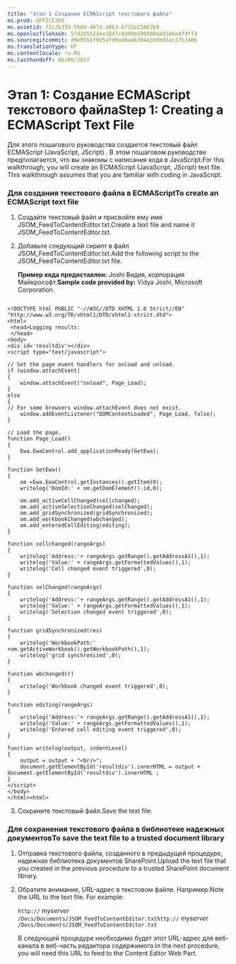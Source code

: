 ```yaml
---
title: "Этап 1 Создание ECMAScript текстового файла"
ms.prod: OFFICE365
ms.assetid: f1c2b359-5b0d-467d-a863-6732e23863b9
ms.openlocfilehash: 5fd205524ee384fc8d90b5908804a9166e4f9ffd
ms.sourcegitcommit: d9e955bf9d5afd9ad8ae8304a3ddb85ac27b3406
ms.translationtype: HT
ms.contentlocale: ru-RU
ms.lasthandoff: 06/06/2017
---
```

# <a name="step-1-creating-a-ecmascript-text-file"></a><span data-ttu-id="20955-102">Этап 1: Создание ECMAScript текстового файла</span><span class="sxs-lookup"><span data-stu-id="20955-102">Step 1: Creating a ECMAScript Text File</span></span>

<span data-ttu-id="20955-p101">Для этого пошагового руководства создается текстовый файл ECMAScript (JavaScript, JScript) . В этом пошаговом руководстве предполагается, что вы знакомы с написания кода в JavaScript.</span><span class="sxs-lookup"><span data-stu-id="20955-p101">For this walkthrough, you will create an ECMAScript (JavaScript, JScript) text file. This walkthrough assumes that you are familiar with coding in JavaScript.</span></span> 
  
    
    


### <a name="to-create-an-ecmascript-text-file"></a><span data-ttu-id="20955-105">Для создания текстового файла в ECMAScript</span><span class="sxs-lookup"><span data-stu-id="20955-105">To create an ECMAScript text file</span></span>


1. <span data-ttu-id="20955-106">Создайте текстовый файл и присвойте ему имя JSOM_FeedToContentEditor.txt.</span><span class="sxs-lookup"><span data-stu-id="20955-106">Create a text file and name it JSOM_FeedToContentEditor.txt.</span></span>
    
  
2. <span data-ttu-id="20955-107">Добавьте следующий скрипт в файл JSOM_FeedToContentEditor.txt.</span><span class="sxs-lookup"><span data-stu-id="20955-107">Add the following script to the JSOM_FeedToContentEditor.txt file.</span></span>
    
    <span data-ttu-id="20955-108">**Пример кода предоставлен:** Joshi Видия, корпорация Майкрософт.</span><span class="sxs-lookup"><span data-stu-id="20955-108">**Sample code provided by:** Vidya Joshi, Microsoft Corporation.</span></span>
    


```
  
<!DOCTYPE html PUBLIC "-//W3C//DTD XHTML 1.0 Strict//EN" "http://www.w3.org/TR/xhtml1/DTD/xhtml1-strict.dtd">
<html>
 <head>Logging results:
 </head>
<body>
<div id='resultdiv'></div>
<script type="text/javascript">         

// Set the page event handlers for onload and unload.
if (window.attachEvent) 
{
    window.attachEvent("onload", Page_Load);
} 
else 
{
// For some browsers window.attachEvent does not exist.
    window.addEventListener("DOMContentLoaded", Page_Load, false);
}

// Load the page. 
function Page_Load() 
{
    Ewa.EwaControl.add_applicationReady(GetEwa);
}

function GetEwa()
{
    om =Ewa.EwaControl.getInstances().getItem(0);
    writelog('DomId:' + om.getDomElement().id,0);

    om.add_activeCellChanged(cellchanged);
    om.add_activeSelectionChanged(selChanged);
    om.add_gridSynchronized(gridSynchronized);
    om.add_workbookChanged(wbchanged);
    om.add_enteredCellEditing(editing);
}

function cellchanged(rangeArgs)
{
    writelog('Address:'+ rangeArgs.getRange().getAddressA1(),1);
    writelog('Value:' + rangeArgs.getFormattedValues(),1);
    writelog('Cell changed event triggered',0);
}

function selChanged(rangeArgs)
{
    writelog('Address:'+ rangeArgs.getRange().getAddressA1(),1);
    writelog('Value:' + rangeArgs.getFormattedValues(),1);
    writelog('Selection changed event triggered',0);
}

function gridSynchronized(res)
{
    writelog('WorkbookPath:' +om.getActiveWorkbook().getWorkbookPath(),1);
    writelog('grid synchronized',0);
}

function wbchanged(r)
{
    writelog('Workbook changed event triggered',0);
}

function editing(rangeArgs)
{
    writelog('Address:'+ rangeArgs.getRange().getAddressA1(),1);
    writelog('Value:' + rangeArgs.getFormattedValues(),1);
    writelog('Entered cell editing event triggered',0);
}

function writelog(output, indentLevel)
{
    output = output + "<br/>";
    document.getElementById('resultdiv').innerHTML = output + document.getElementById('resultdiv').innerHTML ;
}
</script>  
</body>
</html><html> 

```

3. <span data-ttu-id="20955-109">Сохраните текстовый файл.</span><span class="sxs-lookup"><span data-stu-id="20955-109">Save the text file.</span></span>
    
  

### <a name="to-save-the-text-file-to-a-trusted-document-library"></a><span data-ttu-id="20955-110">Для сохранения текстового файла в библиотеке надежных документов</span><span class="sxs-lookup"><span data-stu-id="20955-110">To save the text file to a trusted document library</span></span>


1. <span data-ttu-id="20955-111">Отправка текстового файла, созданного в предыдущей процедуре, надежная библиотека документов SharePoint.</span><span class="sxs-lookup"><span data-stu-id="20955-111">Upload the text file that you created in the previous procedure to a trusted SharePoint document library.</span></span> 
    
  
2. <span data-ttu-id="20955-p102">Обратите внимание, URL-адрес в текстовом файле. Например:</span><span class="sxs-lookup"><span data-stu-id="20955-p102">Note the URL to the text file. For example:</span></span>
    
     <span data-ttu-id="20955-114">`http://` _myserver_ `/Docs/Documents/JSOM_FeedToContentEditor.txt`</span><span class="sxs-lookup"><span data-stu-id="20955-114">`http://` _myserver_ `/Docs/Documents/JSOM_FeedToContentEditor.txt`</span></span>
    
    <span data-ttu-id="20955-115">В следующей процедуре необходимо будет этот URL-адрес для веб-канала в веб-часть редактора содержимого.</span><span class="sxs-lookup"><span data-stu-id="20955-115">In the next procedure, you will need this URL to feed to the Content Editor Web Part.</span></span>
    
  

